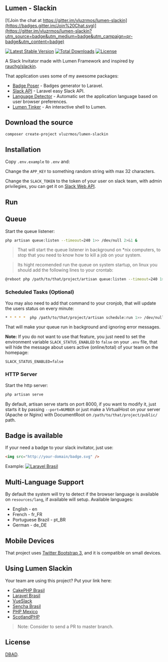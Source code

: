 ## Lumen - Slackin

[![Join the chat at https://gitter.im/vluzrmos/lumen-slackin](https://badges.gitter.im/Join%20Chat.svg)](https://gitter.im/vluzrmos/lumen-slackin?utm_source=badge&utm_medium=badge&utm_campaign=pr-badge&utm_content=badge)

[![Latest Stable Version](https://poser.pugx.org/vluzrmos/lumen-slackin/v/stable)](https://packagist.org/packages/vluzrmos/lumen-slackin) [![Total Downloads](https://poser.pugx.org/vluzrmos/lumen-slackin/downloads)](https://packagist.org/packages/vluzrmos/lumen-slackin) [![License](https://poser.pugx.org/vluzrmos/lumen-slackin/license)](https://packagist.org/packages/vluzrmos/lumen-slackin)

A Slack Invitator made with Lumen Framework and inspired by [rauchg/slackin](https://github.com/rauchg/slackin).

That application uses some of my awesome packages:

* [Badge Poser](https://github.com/vluzrmos/laravel-badge-poser) - Badges generator to Laravel.
* [Slack API](https://github.com/vluzrmos/laravel-slack-api) - Laravel easy Slack API.
* [Language Detector](https://github.com/vluzrmos/laravel-language-detector) - Automatic set the application language based on user browser preferences.
* [Lumen Tinker](https://github.com/vluzrmos/lumen-tinker) - An interactive shell to Lumen.

## Download the source

```bash
composer create-project vluzrmos/lumen-slackin
```

## Installation

Copy <code>.env.example</code> to <code>.env</code> and:

Change the <code>APP_KEY</code> to something random string with max 32 characters.

Change the <code>SLACK_TOKEN</code> to the token of your user on slack team, with admin privilegies, you can get it on [Slack Web API](https://api.slack.com/web#authentication).

## Run

## Queue
Start the queue listener:

```bash
php artisan queue:listen --timeout=240 1>> /dev/null 2>&1 &
```

> That will start the queue listener in background on \*nix computers, to stop that you need to know
  how to kill a job on your system.

> Its hight recomended run the queue on system startup, on linux you should add the following lines to your crontab:

```bash
@reboot php /path/to/that/project/artisan queue:listen --timeout=240 1>> /dev/null 2>&1
```

### Scheduled Tasks (Optional)

You may also need to add that command to your cronjob, that will update the users status on every minute:

```bash
* * * * *  php /path/to/that/project/artisan schedule:run 1>> /dev/null 2>&1
```

That will make your queue run in background and ignoring error messages.

**Note:** If you do not want to use that feature, you just need to set the environment
variable `SLACK_STATUS_ENABLED` to `false` on your `.env` file, that will hide the message
about users active (online/total) of your team on the homepage:

    SLACK_STATUS_ENABLED=false

### HTTP Server

Start the http server:

```bash
php artisan serve
```

By default, artisan serve starts on port 8000, if you want to modify it, just starts it by passing <code>--port=NUMBER</code> or 
just make a VirtualHost on your server (Apache or Nginx) with DocumentRoot on <code>/path/to/that/project/public/</code> path.

## Badge is available

If your need a badge to your slack invitator, just use:

```html
<img src="http://your-domain/badge.svg" />
```

Example:
[![Laravel Brasil](https://slack.laravel.com.br/badge.svg)](https://slack.laravel.com.br)

## Multi-Language Support

By default the system will try to detect if the browser language is available on <code>resources/lang</code>, 
if available will setup. Available languages:

* English  - en
* French   - fr_FR
* Portuguese Brazil - pt_BR
* German   - de_DE

## Mobile Devices

That project uses [Twitter Bootstrap 3](http://getbootstrap.com), and it is compatible on small devices.

## Using Lumen Slackin

Your team are using this project? Put your link here:

- [CakePHP Brasil](http://slack.cakephpbrasil.com.br)
- [Laravel Brasil](https://slack.laravel.com.br)
- [VueSlack](http://vueslack.com)
- [Sencha Brasil](http://sencha-br.wemersonjanuario.com.br)
- [PHP Mexico](http://chat.phpmexico.mx)
- [ScotlandPHP](https://slack.scotlandphp.co.uk)

> Note: Consider to send a PR to master branch.

## License

[DBAD](http://www.dbad-license.org/).
